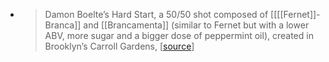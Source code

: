 -
  > Damon Boelte’s Hard Start, a 
  > 50/50 shot composed of [[[[Fernet]]-Branca]] and [[Brancamenta]] 
  > (similar to Fernet but with a lower ABV, more sugar and a bigger dose of peppermint oil), created in Brooklyn’s Carroll Gardens,
  [[source](https://punchdrink.com/articles/dark-magic-fernet-branca-hanky-panky-cocktail-recipe/)]